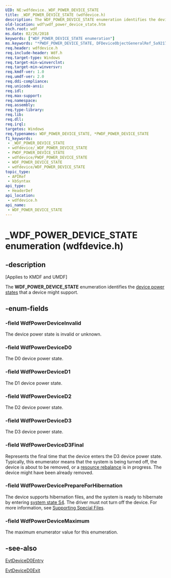 ```yaml
---
UID: NE:wdfdevice._WDF_POWER_DEVICE_STATE
title: _WDF_POWER_DEVICE_STATE (wdfdevice.h)
description: The WDF_POWER_DEVICE_STATE enumeration identifies the device power states that a device might support.
old-location: wdf\wdf_power_device_state.htm
tech.root: wdf
ms.date: 02/26/2018
keywords: ["WDF_POWER_DEVICE_STATE enumeration"]
ms.keywords: "*PWDF_POWER_DEVICE_STATE, DFDeviceObjectGeneralRef_5a921767-81e1-4a80-b775-8f91819c6ea5.xml, PWDF_POWER_DEVICE_STATE, PWDF_POWER_DEVICE_STATE enumeration pointer, WDF_POWER_DEVICE_STATE, WDF_POWER_DEVICE_STATE enumeration, WdfPowerDeviceD0, WdfPowerDeviceD1, WdfPowerDeviceD2, WdfPowerDeviceD3, WdfPowerDeviceD3Final, WdfPowerDeviceInvalid, WdfPowerDeviceMaximum, WdfPowerDevicePrepareForHibernation, _WDF_POWER_DEVICE_STATE, kmdf.wdf_power_device_state, wdf.wdf_power_device_state, wdfdevice/PWDF_POWER_DEVICE_STATE, wdfdevice/WDF_POWER_DEVICE_STATE, wdfdevice/WdfPowerDeviceD0, wdfdevice/WdfPowerDeviceD1, wdfdevice/WdfPowerDeviceD2, wdfdevice/WdfPowerDeviceD3, wdfdevice/WdfPowerDeviceD3Final, wdfdevice/WdfPowerDeviceInvalid, wdfdevice/WdfPowerDeviceMaximum, wdfdevice/WdfPowerDevicePrepareForHibernation"
req.header: wdfdevice.h
req.include-header: Wdf.h
req.target-type: Windows
req.target-min-winverclnt: 
req.target-min-winversvr: 
req.kmdf-ver: 1.0
req.umdf-ver: 2.0
req.ddi-compliance: 
req.unicode-ansi: 
req.idl: 
req.max-support: 
req.namespace: 
req.assembly: 
req.type-library: 
req.lib: 
req.dll: 
req.irql: 
targetos: Windows
req.typenames: WDF_POWER_DEVICE_STATE, *PWDF_POWER_DEVICE_STATE
f1_keywords:
 - _WDF_POWER_DEVICE_STATE
 - wdfdevice/_WDF_POWER_DEVICE_STATE
 - PWDF_POWER_DEVICE_STATE
 - wdfdevice/PWDF_POWER_DEVICE_STATE
 - WDF_POWER_DEVICE_STATE
 - wdfdevice/WDF_POWER_DEVICE_STATE
topic_type:
 - APIRef
 - kbSyntax
api_type:
 - HeaderDef
api_location:
 - wdfdevice.h
api_name:
 - WDF_POWER_DEVICE_STATE
---
```


# _WDF_POWER_DEVICE_STATE enumeration (wdfdevice.h)


## -description

<p class="CCE_Message">[Applies to KMDF and UMDF]</p>

The <b>WDF_POWER_DEVICE_STATE</b> enumeration identifies the <a href="/windows-hardware/drivers/kernel/device-power-states">device power states</a> that a device might support.

## -enum-fields

### -field WdfPowerDeviceInvalid

The device power state is invalid or unknown.

### -field WdfPowerDeviceD0

The D0 device power state.

### -field WdfPowerDeviceD1

The D1 device power state.

### -field WdfPowerDeviceD2

The D2 device power state.

### -field WdfPowerDeviceD3

The D3 device power state.

### -field WdfPowerDeviceD3Final

Represents the final time that the device enters the D3 device power state. Typically, this enumerator means that the system is being turned off, the device is about to be removed, or a <a href="/windows-hardware/drivers/wdf/the-pnp-manager-redistributes-system-resources">resource rebalance</a> is in progress. The device might have been already removed.

### -field WdfPowerDevicePrepareForHibernation

The device supports hibernation files, and the system is ready to hibernate by entering <a href="/windows-hardware/drivers/kernel/system-sleeping-states">system state S4</a>. The driver must not turn off the device. For more information, see <a href="/windows-hardware/drivers/wdf/supporting-special-files">Supporting Special Files</a>.

### -field WdfPowerDeviceMaximum

The maximum enumerator value for this enumeration.

## -see-also

<a href="/windows-hardware/drivers/ddi/wdfdevice/nc-wdfdevice-evt_wdf_device_d0_entry">EvtDeviceD0Entry</a>



<a href="/windows-hardware/drivers/ddi/wdfdevice/nc-wdfdevice-evt_wdf_device_d0_exit">EvtDeviceD0Exit</a>
